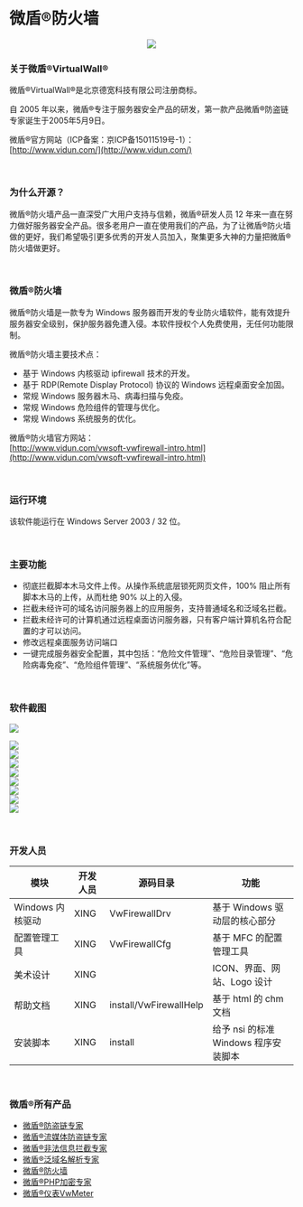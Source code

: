 # 微盾®防火墙

<p align="center"><img src="https://raw.githubusercontent.com/dekuan/VwFirewall/master/images/vwfirewall.gif"></p>


### 关于微盾®VirtualWall®
微盾®VirtualWall®是北京德宽科技有限公司注册商标。

自 2005 年以来，微盾®专注于服务器安全产品的研发，第一款产品微盾®防盗链专家诞生于2005年5月9日。

微盾®官方网站（ICP备案：京ICP备15011519号-1）：<br />
[http://www.vidun.com/](http://www.vidun.com/)


<p>&nbsp;</p>


### 为什么开源？

微盾®防火墙产品一直深受广大用户支持与信赖，微盾®研发人员 12 年来一直在努力做好服务器安全产品。很多老用户一直在使用我们的产品，为了让微盾®防火墙做的更好，我们希望吸引更多优秀的开发人员加入，聚集更多大神的力量把微盾®防火墙做更好。

<p>&nbsp;</p>


### 微盾®防火墙

微盾®防火墙是一款专为 Windows 服务器而开发的专业防火墙软件，能有效提升服务器安全级别，保护服务器免遭入侵。本软件授权个人免费使用，无任何功能限制。

微盾®防火墙主要技术点：

- 基于 Windows 内核驱动 ipfirewall 技术的开发。
- 基于 RDP(Remote Display Protocol) 协议的 Windows 远程桌面安全加固。
- 常规 Windows 服务器木马、病毒扫描与免疫。
- 常规 Windows 危险组件的管理与优化。
- 常规 Windows 系统服务的优化。

微盾®防火墙官方网站：<br />
[http://www.vidun.com/vwsoft-vwfirewall-intro.html](http://www.vidun.com/vwsoft-vwfirewall-intro.html)


<p>&nbsp;</p>


### 运行环境

该软件能运行在 Windows Server 2003 / 32 位。

<p>&nbsp;</p>


### 主要功能

- 彻底拦截脚本木马文件上传。从操作系统底层锁死网页文件，100% 阻止所有脚本木马的上传，从而杜绝 90% 以上的入侵。
- 拦截未经许可的域名访问服务器上的应用服务，支持普通域名和泛域名拦截。
- 拦截未经许可的计算机通过远程桌面访问服务器，只有客户端计算机名符合配置的才可以访问。
- 修改远程桌面服务访问端口
- 一键完成服务器安全配置，其中包括：“危险文件管理”、“危险目录管理”、“危险病毒免疫”、“危险组件管理”、“系统服务优化”等。

<p>&nbsp;</p>


### 软件截图

<p><img src="https://raw.githubusercontent.com/dekuan/VwFirewall/master/images/vwfirewall_cfg_splash_chs.gif" /></p>

<p>
<img src="https://raw.githubusercontent.com/dekuan/VwFirewall/master/images/vwfirewall_cfg_1.gif" />
<br />

<img src="https://raw.githubusercontent.com/dekuan/VwFirewall/master/images/vwfirewall_cfg_2.gif" />
<br />

<img src="https://raw.githubusercontent.com/dekuan/VwFirewall/master/images/vwfirewall_cfg_3.gif" />
<br />

<img src="https://raw.githubusercontent.com/dekuan/VwFirewall/master/images/vwfirewall_cfg_4.gif" />
<br />

<img src="https://raw.githubusercontent.com/dekuan/VwFirewall/master/images/vwfirewall_cfg_5.gif" />
<br />

<img src="https://raw.githubusercontent.com/dekuan/VwFirewall/master/images/vwfirewall_cfg_6.gif" />
<br />

<img src="https://raw.githubusercontent.com/dekuan/VwFirewall/master/images/vwfirewall_cfg_7.gif" />
<br />

<img src="https://raw.githubusercontent.com/dekuan/VwFirewall/master/images/vwfirewall_cfg_8.gif" />
<br />
</p>

<p>&nbsp;</p>


### 开发人员

模块	| 开发人员	| 源码目录 | 功能
----------|---------|--------|--------
Windows 内核驱动 | XING | VwFirewallDrv | 基于 Windows 驱动层的核心部分 
配置管理工具 | XING |VwFirewallCfg | 基于 MFC 的配置管理工具
美术设计 | XING | | ICON、界面、网站、Logo 设计
帮助文档 | XING |install/VwFirewallHelp | 基于 html 的 chm 文档
安装脚本 | XING |install | 给予 nsi 的标准 Windows 程序安装脚本

<p>&nbsp;</p>



### 微盾®所有产品

- [微盾®防盗链专家](http://www.vidun.com/vwsoft-vwantileechs-intro.html)
- [微盾®流媒体防盗链专家](http://www.vidun.com/vwsoft-vwcmantileech-intro.html)
- [微盾®非法信息拦截专家](http://www.vidun.com/vwsoft-vwinfomonitor-intro.html)
- [微盾®泛域名解析专家](http://www.vidun.com/vwsoft-vwpandomain-intro.html)
- [微盾®防火墙](http://www.vidun.com/vwsoft-vwfirewall-intro.html)
- [微盾®PHP加密专家](http://www.vidun.com/vwsoft-vwphpcodelock-intro.html)
- [微盾®仪表VwMeter](http://www.vidun.com/vwsoft-vwmeter-intro.html)

<p>&nbsp;</p>


